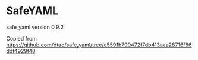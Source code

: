 SafeYAML
=============================================

safe_yaml version 0.9.2

Copied from https://github.com/dtao/safe_yaml/tree/c5591b790472f7db413aaa28716f86ddf4929f48
